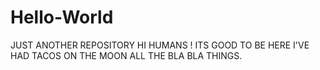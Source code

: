 # Hello-World
JUST ANOTHER REPOSITORY
HI HUMANS !
ITS GOOD TO BE HERE 
I'VE HAD TACOS ON THE MOON ALL THE BLA BLA THINGS.

